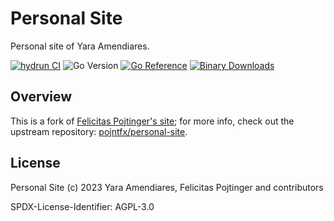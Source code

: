 # Personal Site

Personal site of Yara Amendiares.

[![hydrun CI](https://github.com/morniteaque/yara.amendiares.eu/actions/workflows/hydrun.yaml/badge.svg)](https://github.com/morniteaque/yara.amendiares.eu/actions/workflows/hydrun.yaml)
![Go Version](https://img.shields.io/badge/go%20version-%3E=1.16-61CFDD.svg)
[![Go Reference](https://pkg.go.dev/badge/github.com/morniteaque/yara.amendiares.eu.svg)](https://pkg.go.dev/github.com/morniteaque/yara.amendiares.eu)
[![Binary Downloads](https://img.shields.io/github/downloads/morniteaque/yara.amendiares.eu/total?label=binary%20downloads)](https://github.com/morniteaque/yara.amendiares.eu/releases)

## Overview

This is a fork of [Felicitas Pojtinger's site](https://felicitas.pojtinger.com/); for more info, check out the upstream repository: [pojntfx/personal-site](https://github.com/pojntfx/personal-site).

## License

Personal Site (c) 2023 Yara Amendiares, Felicitas Pojtinger and contributors

SPDX-License-Identifier: AGPL-3.0
